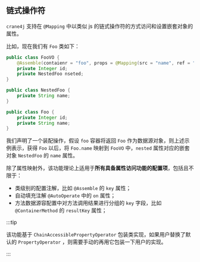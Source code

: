 ## 链式操作符

`crane4j` 支持在 `@Mapping` 中以类似 js 的链式操作符的方式访问和设置嵌套对象的属性。

比如，现在我们有 `Foo` 类如下：

~~~java
public class FooVO {
    @Assemble(contaienr = "foo", props = @Mapping(src = "name", ref = "nseted.name"))
    private Integer id;
    private NestedFoo nseted;
}

public class NestedFoo {
    private String name;
}

public class Foo {
    private Integer id;
    private String name;
}
~~~

我们声明了一个装配操作，假设 `foo` 容器将返回 `Foo` 作为数据源对象，则上述示例表示，获得 `Foo` 以后，将 `Foo.name` 映射到 `FooVO` 中，`nested` 属性对应的嵌套对象 `NestedFoo` 的 `name` 属性。

除了属性映射外，该功能理论上适用于**所有具备属性访问功能的配置项**，包括且不限于：

- 类级别的配置注解，比如 `@Assemble` 的 `key` 属性；
- 自动填充注解 `@AutoOperate` 中的 `on` 属性；
- 方法数据源容配置中对方法调用结果进行分组的 `key` 字段，比如 `@ContainerMethod` 的 `resultKey` 属性；

:::tip

该功能基于 `ChainAccessiblePropertyOperator` 包装类实现，如果用户替换了默认的 `PropertyOperator` ，则需要手动的再用它包装一下用户的实现。

:::